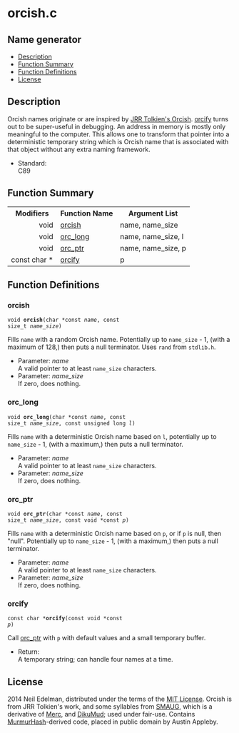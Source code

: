 # orcish\.c #

## Name generator ##

 * [Description](#user-content-preamble)
 * [Function Summary](#user-content-summary)
 * [Function Definitions](#user-content-fn)
 * [License](#user-content-license)

## <a id = "user-content-preamble" name = "user-content-preamble">Description</a> ##

Orcish names originate or are inspired by [JRR Tolkien's Orcish](http://en.wikipedia.org/wiki/Languages_constructed_by_J._R._R._Tolkien)\. [orcify](#user-content-fn-2ce9da4d) turns out to be super\-useful in debugging\. An address in memory is mostly only meaningful to the computer\. This allows one to transform that pointer into a deterministic temporary string which is Orcish name that is associated with that object without any extra naming framework\.

 * Standard:  
   C89




## <a id = "user-content-summary" name = "user-content-summary">Function Summary</a> ##

<table>

<tr><th>Modifiers</th><th>Function Name</th><th>Argument List</th></tr>

<tr><td align = right>void</td><td><a href = "#user-content-fn-3a1dca27">orcish</a></td><td>name, name_size</td></tr>

<tr><td align = right>void</td><td><a href = "#user-content-fn-e3a93f48">orc_long</a></td><td>name, name_size, l</td></tr>

<tr><td align = right>void</td><td><a href = "#user-content-fn-3f3dd248">orc_ptr</a></td><td>name, name_size, p</td></tr>

<tr><td align = right>const char *</td><td><a href = "#user-content-fn-2ce9da4d">orcify</a></td><td>p</td></tr>

</table>



## <a id = "user-content-fn" name = "user-content-fn">Function Definitions</a> ##

### <a id = "user-content-fn-3a1dca27" name = "user-content-fn-3a1dca27">orcish</a> ###

<code>void <strong>orcish</strong>(char *const <em>name</em>, const size_t <em>name_size</em>)</code>

Fills `name` with a random Orcish name\. Potentially up to `name_size` \- 1, \(with a maximum of 128,\) then puts a null terminator\. Uses `rand` from `stdlib.h`\.

 * Parameter: _name_  
   A valid pointer to at least `name_size` characters\.
 * Parameter: _name\_size_  
   If zero, does nothing\.




### <a id = "user-content-fn-e3a93f48" name = "user-content-fn-e3a93f48">orc_long</a> ###

<code>void <strong>orc_long</strong>(char *const <em>name</em>, const size_t <em>name_size</em>, const unsigned long <em>l</em>)</code>

Fills `name` with a deterministic Orcish name based on `l`, potentially up to `name_size` \- 1, \(with a maximum,\) then puts a null terminator\.

 * Parameter: _name_  
   A valid pointer to at least `name_size` characters\.
 * Parameter: _name\_size_  
   If zero, does nothing\.




### <a id = "user-content-fn-3f3dd248" name = "user-content-fn-3f3dd248">orc_ptr</a> ###

<code>void <strong>orc_ptr</strong>(char *const <em>name</em>, const size_t <em>name_size</em>, const void *const <em>p</em>)</code>

Fills `name` with a deterministic Orcish name based on `p`, or if `p` is null, then "null"\. Potentially up to `name_size` \- 1, \(with a maximum,\) then puts a null terminator\.

 * Parameter: _name_  
   A valid pointer to at least `name_size` characters\.
 * Parameter: _name\_size_  
   If zero, does nothing\.




### <a id = "user-content-fn-2ce9da4d" name = "user-content-fn-2ce9da4d">orcify</a> ###

<code>const char *<strong>orcify</strong>(const void *const <em>p</em>)</code>

Call [orc_ptr](#user-content-fn-3f3dd248) with `p` with default values and a small temporary buffer\.

 * Return:  
   A temporary string; can handle four names at a time\.






## <a id = "user-content-license" name = "user-content-license">License</a> ##

2014 Neil Edelman, distributed under the terms of the [MIT License](https://opensource.org/licenses/MIT)\. Orcish is from JRR Tolkien's work, and some syllables from [SMAUG](http://www.smaug.org/), which is a derivative of [Merc](http://dikumud.com/Children/merc2.asp), and [DikuMud](http://dikumud.com/); used under fair\-use\. Contains [MurmurHash](https://github.com/aappleby/smhasher)\-derived code, placed in public domain by Austin Appleby\.



